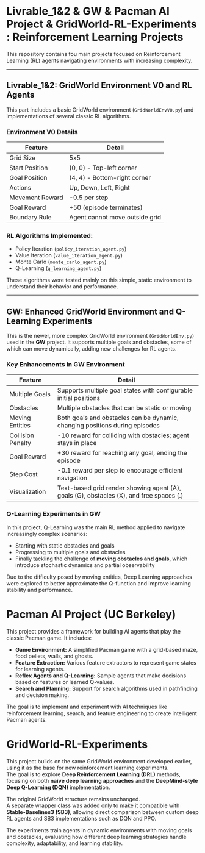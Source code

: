 # Livrable_1&2 & GW & Pacman AI Project & GridWorld-RL-Experiments : Reinforcement Learning Projects

This repository contains fou main projects focused on Reinforcement Learning (RL) agents navigating environments with increasing complexity.

---

## Livrable_1&2: GridWorld Environment V0 and RL Agents

This part includes a basic GridWorld environment (`GridWorldEnvV0.py`) and implementations of several classic RL algorithms.

### Environment V0 Details
| Feature          | Detail                       |
|------------------|------------------------------|
| Grid Size        | 5x5                          |
| Start Position   | (0, 0) - Top-left corner     |
| Goal Position    | (4, 4) - Bottom-right corner |
| Actions          | Up, Down, Left, Right        |
| Movement Reward  | -0.5 per step                |
| Goal Reward      | +50 (episode terminates)     |
| Boundary Rule    | Agent cannot move outside grid|

### RL Algorithms Implemented:
- Policy Iteration (`policy_iteration_agent.py`)
- Value Iteration (`value_iteration_agent.py`)
- Monte Carlo (`monte_carlo_agent.py`)
- Q-Learning (`q_learning_agent.py`)

These algorithms were tested mainly on this simple, static environment to understand their behavior and performance.

---

## GW: Enhanced GridWorld Environment and Q-Learning Experiments

This is the newer, more complex GridWorld environment (`GridWorldEnv.py`) used in the **GW** project. It supports multiple goals and obstacles, some of which can move dynamically, adding new challenges for RL agents.

### Key Enhancements in GW Environment
| Feature            | Detail                                                                 |
|--------------------|------------------------------------------------------------------------|
| Multiple Goals     | Supports multiple goal states with configurable initial positions       |
| Obstacles          | Multiple obstacles that can be static or moving                         |
| Moving Entities    | Both goals and obstacles can be dynamic, changing positions during episodes |
| Collision Penalty  | -10 reward for colliding with obstacles; agent stays in place          |
| Goal Reward        | +30 reward for reaching any goal, ending the episode                   |
| Step Cost          | -0.1 reward per step to encourage efficient navigation                  |
| Visualization      | Text-based grid render showing agent (A), goals (G), obstacles (X), and free spaces (.) |

### Q-Learning Experiments in GW

In this project, Q-Learning was the main RL method applied to navigate increasingly complex scenarios:
- Starting with static obstacles and goals
- Progressing to multiple goals and obstacles
- Finally tackling the challenge of **moving obstacles and goals**, which introduce stochastic dynamics and partial observability

Due to the difficulty posed by moving entities, Deep Learning approaches were explored to better approximate the Q-function and improve learning stability and performance.


# Pacman AI Project (UC Berkeley)

This project provides a framework for building AI agents that play the classic Pacman game. It includes:

- **Game Environment:** A simplified Pacman game with a grid-based maze, food pellets, walls, and ghosts.
- **Feature Extraction:** Various feature extractors to represent game states for learning agents.
- **Reflex Agents and Q-Learning:** Sample agents that make decisions based on features or learned Q-values.
- **Search and Planning:** Support for search algorithms used in pathfinding and decision making.

The goal is to implement and experiment with AI techniques like reinforcement learning, search, and feature engineering to create intelligent Pacman agents.


# GridWorld-RL-Experiments

This project builds on the same GridWorld environment developed earlier, using it as the base for new reinforcement learning experiments.  
The goal is to explore **Deep Reinforcement Learning (DRL)** methods, focusing on both **naive deep learning approaches** and the **DeepMind-style Deep Q-Learning (DQN)** implementation.

The original GridWorld structure remains unchanged.  
A separate wrapper class was added only to make it compatible with **Stable-Baselines3 (SB3)**, allowing direct comparison between custom deep RL agents and SB3 implementations such as DQN and PPO.

The experiments train agents in dynamic environments with moving goals and obstacles, evaluating how different deep learning strategies handle complexity, adaptability, and learning stability.



